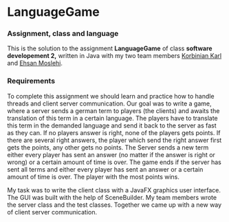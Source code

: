 # LanguageGame

### Assignment, class and language
This is the solution to the assignment **LanguageGame** of class **software developement 2,** written in Java with my two team members [Korbinian Karl](https://github.com/korbster) and [Ehsan Moslehi](https://github.com/eca852).

### Requirements
To complete this assignment we should learn and practice how to handle threads and client server communication. Our goal was to write a game, where a server sends a german term to players (the clients) and awaits the translation of this term in a certain language. The players have to translate this term in the demanded language and send it back to the server as fast as they can. If no players answer is right, none of the players gets points. If there are several right answers, the player which send the right answer first gets the points, any other gets no points. The Server sends a new term either every player has sent an answer (no matter if the answer is right or wrong) or a certain amount of time is over. The game ends if the server has sent all terms and either every player has sent an answer or a certain amount of time is over. The player with the most points wins.

My task was to write the client class with a JavaFX graphics user interface. The GUI was built with the help of SceneBuilder. My team members wrote the server class and the test classes. Together we came up with a new way of client server communication.
